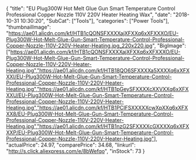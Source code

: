 {
	"title": "EU Plug300W Hot Melt Glue Gun Smart Temperature Control Professional Copper Nozzle 110V 220V Heater Heating Wax",
	"date": "2018-10-31 10:30:20",
	"SubCat": ["Tools"],
	"categories": ["Power Tools"],
	"thumbnailImage": "https://ae01.alicdn.com/kf/HTB1cQONSFXXXXajXFXXq6xXFXXXO/EU-Plug300W-Hot-Melt-Glue-Gun-Smart-Temperature-Control-Professional-Copper-Nozzle-110V-220V-Heater-Heating.jpg_220x220.jpg",
	"BigImage": ["https://ae01.alicdn.com/kf/HTB1cQONSFXXXXajXFXXq6xXFXXXO/EU-Plug300W-Hot-Melt-Glue-Gun-Smart-Temperature-Control-Professional-Copper-Nozzle-110V-220V-Heater-Heating.jpg","https://ae01.alicdn.com/kf/HTB18QO6SFXXXXa5XXXXq6xXFXXXI/EU-Plug300W-Hot-Melt-Glue-Gun-Smart-Temperature-Control-Professional-Copper-Nozzle-110V-220V-Heater-Heating.jpg","https://ae01.alicdn.com/kf/HTB1pGeySFXXXXcXXVXXq6xXFXXXU/EU-Plug300W-Hot-Melt-Glue-Gun-Smart-Temperature-Control-Professional-Copper-Nozzle-110V-220V-Heater-Heating.jpg","https://ae01.alicdn.com/kf/HTB1PCIFSXXXXXcwXpXXq6xXFXXX8/EU-Plug300W-Hot-Melt-Glue-Gun-Smart-Temperature-Control-Professional-Copper-Nozzle-110V-220V-Heater-Heating.jpg","https://ae01.alicdn.com/kf/HTB1nzG2SFXXXXcGXXXXq6xXFXXXP/EU-Plug300W-Hot-Melt-Glue-Gun-Smart-Temperature-Control-Professional-Copper-Nozzle-110V-220V-Heater-Heating.jpg"],
	"actualPrice": 24.97,
	"comparePrice": 34.68,
	"linkurl": "http://s.click.aliexpress.com/e/8bWefqo",
	"inStock": 73
}
